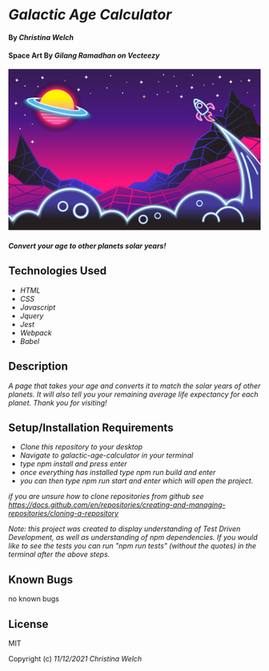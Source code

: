 # _Galactic Age Calculator_

#### By _**Christina Welch**_
#### Space Art By _**Gilang Ramadhan on Vecteezy**_

![space vector art](src/assets/space-img-Gilang-Ramadhan.jpg)

#### _Convert your age to other planets solar years!_

## Technologies Used

* _HTML_
* _CSS_
* _Javascript_
* _Jquery_
* _Jest_
* _Webpack_
* _Babel_


## Description

_A page that takes your age and converts it to match the solar years of other planets. It will also tell you your remaining average life expectancy for each planet. Thank you for visiting!_

## Setup/Installation Requirements

* _Clone this repository to your desktop_
* _Navigate to galactic-age-calculator in your terminal_
* _type npm install and press enter_
* _once everything has installed type npm run build and enter_
* _you can then type npm run start and enter which will open the project._

_if you are unsure how to clone repositories from github see https://docs.github.com/en/repositories/creating-and-managing-repositories/cloning-a-repository_

_Note: this project was created to display understanding of Test Driven Development, as well as understanding of npm dependencies. If you would like to see the tests you can run "npm run tests" (without the quotes) in the terminal after the above steps._

## Known Bugs

no known bugs

## License

MIT

Copyright (c) _11/12/2021_ _Christina Welch_